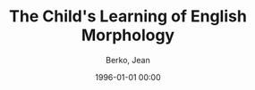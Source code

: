 ---
layout: post
title: The Child's Learning of English Morphology

date: 1996-01-01 00:00
author: Berko, Jean
journal: WORD

link: https://doi.org/10.1080/00437956.1958.11659661

year: 1958
---